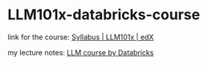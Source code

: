 # LLM101x-databricks-course

link for the course:
[Syllabus | LLM101x | edX](https://courses.edx.org/courses/course-v1:Databricks+LLM101x+2T2023/c861b0726ce24e099ad80111145f4217/)

my lecture notes:
[LLM course by Databricks](LLM%20course%20by%20Databricks.md)
